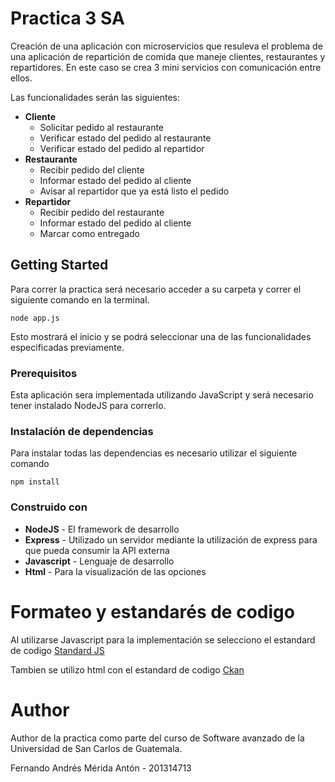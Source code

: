 # Practica 3 SA

Creación de una aplicación con microservicios que resuleva el problema de una aplicación de repartición de comida que maneje clientes, restaurantes y repartidores. 
En este caso se crea 3 mini servicios con comunicación entre ellos.

Las funcionalidades serán las siguientes:
* **Cliente**
    * Solicitar pedido al restaurante
    * Verificar estado del pedido al restaurante
    * Verificar estado del pedido al repartidor
* **Restaurante**
    * Recibir pedido del cliente
    * Informar estado del pedido al cliente
    * Avisar al repartidor que ya está listo el pedido
* **Repartidor**
    * Recibir pedido del restaurante
    * Informar estado del pedido al cliente
    * Marcar como entregado

## Getting Started

Para correr la practica será necesario acceder a su carpeta y correr el siguiente comando en la terminal.
```
node app.js
```
Esto mostrará el inicio y se podrá seleccionar una de las funcionalidades especificadas previamente. 


### Prerequisitos

Esta aplicación sera implementada utilizando JavaScript y será necesario tener instalado NodeJS para correrlo.

### Instalación de dependencias

Para instalar todas las dependencias es necesario utilizar el siguiente comando
```
npm install
```

### Construido con

* **NodeJS** - El framework de desarrollo
* **Express** - Utilizado un servidor mediante la utilización de express para que pueda consumir la API externa
* **Javascript** - Lenguaje de desarrollo
* **Html** - Para la visualización de las opciones

# Formateo y estandarés de codigo

Al utilizarse Javascript para la implementación se selecciono el estandard de codigo [Standard JS](https://standardjs.com/)

Tambien se utilizo html con el estandard de codigo [Ckan](https://docs.ckan.org/en/2.8/contributing/html.html)

# Author

Author de la practica como parte del curso de Software avanzado de la Universidad de San Carlos de Guatemala.

Fernando Andrés Mérida Antón - 201314713
